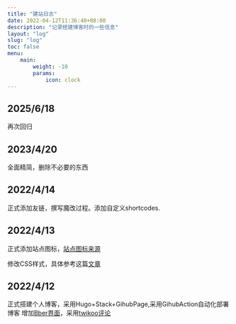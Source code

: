 ```yaml
---
title: "建站日志"
date: 2022-04-12T11:36:40+08:00
description: "记录搭建博客时的一些信息"
layout: "log"
slug: "log"
toc: false
menu:
    main: 
        weight: -10
        params:
            icon: clock
---
```

## 2025/6/18
再次回归
## 2023/4/20
全面精简，删除不必要的东西
## 2022/4/14
正式添加友链，撰写魔改过程。添加自定义shortcodes.
## 2022/4/13
正式添加站点图标，[站点图标来源](https://realfavicongenerator.net/)

修改CSS样式，具体参考这篇[文章](https://blog.echosec.top/p/custom-hugo-theme-styles/)

## 2022/4/12
正式搭建个人博客，采用Hugo+Stack+GihubPage,采用GihubAction自动化部署博客
增加[Bber界面](https://zl-maker.github.io/p/hugo-suosuo/)，采用[twikoo评论](https://twikoo.js.org/)
